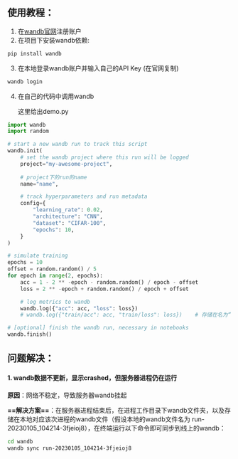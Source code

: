 ## 使用教程：

1.   在[wandb官网](https://wandb.ai/home)注册账户
2.   在项目下安装wandb依赖:

```bash
pip install wandb
```

3.   在本地登录wandb账户并输入自己的API Key (在官网复制)

```bash
wandb login
```

4.   在自己的代码中调用wandb

     这里给出demo.py

```python
import wandb
import random

# start a new wandb run to track this script
wandb.init(
    # set the wandb project where this run will be logged
    project="my-awesome-project",
    
	# project下的run的name
    name="name",

    # track hyperparameters and run metadata
    config={
    	"learning_rate": 0.02,
    	"architecture": "CNN",
    	"dataset": "CIFAR-100",
    	"epochs": 10,
    }
)

# simulate training
epochs = 10
offset = random.random() / 5
for epoch in range(2, epochs):
    acc = 1 - 2 ** -epoch - random.random() / epoch - offset
    loss = 2 ** -epoch + random.random() / epoch + offset

    # log metrics to wandb
    wandb.log({"acc": acc, "loss": loss})
    # wandb.log({"train/acc": acc, "train/loss": loss})    # 存储在名为“train”的section下

# [optional] finish the wandb run, necessary in notebooks
wandb.finish()
```



## 问题解决：

#### 1. wandb数据不更新，显示crashed，但服务器进程仍在运行

**原因**：网络不稳定，导致服务器wandb挂起

**==解决方案==**：在服务器进程结束后，在进程工作目录下wandb文件夹，以及存储在本地对应该次进程的wandb文件（假设本地的wandb文件名为 run-20230105_104214-3fjeioj8），在终端运行以下命令即可同步到线上的wandb：

```bash
cd wandb
wandb sync run-20230105_104214-3fjeioj8
```

